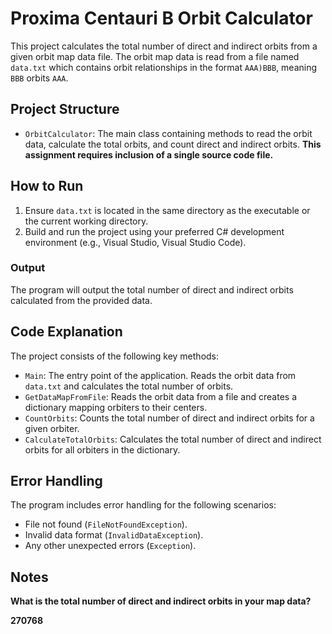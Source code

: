 # Proxima Centauri B Orbit Calculator

This project calculates the total number of direct and indirect orbits from a given orbit map data file. The orbit map data is read from a file named `data.txt` which contains orbit relationships in the format `AAA)BBB`, meaning `BBB` orbits `AAA`.

## Project Structure

- `OrbitCalculator`: The main class containing methods to read the orbit data, calculate the total orbits, and count direct and indirect orbits. **This assignment requires inclusion of a single source code file.**

## How to Run

1. Ensure `data.txt` is located in the same directory as the executable or the current working directory.
2. Build and run the project using your preferred C# development environment (e.g., Visual Studio, Visual Studio Code).

### Output

The program will output the total number of direct and indirect orbits calculated from the provided data.

## Code Explanation

The project consists of the following key methods:

- `Main`: The entry point of the application. Reads the orbit data from `data.txt` and calculates the total number of orbits.
- `GetDataMapFromFile`: Reads the orbit data from a file and creates a dictionary mapping orbiters to their centers.
- `CountOrbits`: Counts the total number of direct and indirect orbits for a given orbiter.
- `CalculateTotalOrbits`: Calculates the total number of direct and indirect orbits for all orbiters in the dictionary.

## Error Handling

The program includes error handling for the following scenarios:
- File not found (`FileNotFoundException`).
- Invalid data format (`InvalidDataException`).
- Any other unexpected errors (`Exception`).

## Notes
**What is the total number of direct and indirect orbits in your map data?**

**270768**